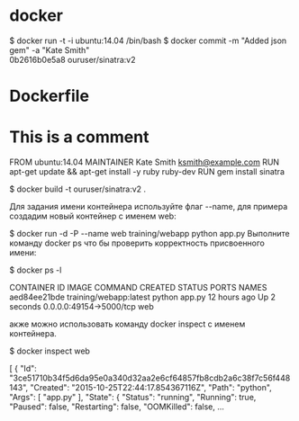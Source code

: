 # docker

$ docker run -t -i ubuntu:14.04 /bin/bash
$ docker commit -m "Added json gem" -a "Kate Smith" \
0b2616b0e5a8 ouruser/sinatra:v2


# Dockerfile
# This is a comment
FROM ubuntu:14.04
MAINTAINER Kate Smith <ksmith@example.com>
RUN apt-get update && apt-get install -y ruby ruby-dev
RUN gem install sinatra

$ docker build -t ouruser/sinatra:v2 .


Для задания имени контейнера используйте флаг --name, для примера создадим новый контейнер с именем web:

 $ docker run -d -P --name web training/webapp python app.py
Выполните команду docker ps что бы проверить корректность присвоенного имени:

 $ docker ps -l

CONTAINER ID  IMAGE                  COMMAND        CREATED       STATUS       PORTS                    NAMES
aed84ee21bde  training/webapp:latest python app.py  12 hours ago  Up 2 seconds 0.0.0.0:49154->5000/tcp  web

акже можно использовать команду docker inspect с именем контейнера.

 $ docker inspect web

[
   {
       "Id": "3ce51710b34f5d6da95e0a340d32aa2e6cf64857fb8cdb2a6c38f7c56f448143",
       "Created": "2015-10-25T22:44:17.854367116Z",
       "Path": "python",
       "Args": [
           "app.py"
       ],
       "State": {
           "Status": "running",
           "Running": true,
           "Paused": false,
           "Restarting": false,
           "OOMKilled": false,
  ...
  
  
